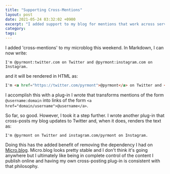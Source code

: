 ```yaml
---
title: "Supporting Cross-Mentions"
layout: post
date: 2021-05-24 03:32:02 +0900
excerpt: "I added support to my blog for mentions that work across services."
category: 
tags: 
---
```


I added 'cross-mentions' to my microblog this weekend. In Markdown, I can now write:

```
I'm @pyrmont:twitter.com on Twitter and @pyrmont:instagram.com on Instagram. 
```

and it will be rendered in HTML as:

```html 
I'm <a href="https://twitter.com/pyrmont">@pyrmont</a> on Twitter and <a href="https://instagram.com/pyrmont">@pyrmont</a> on Instagram.
```

I accomplish this with a plug-in I wrote that transforms mentions of the form `@username:domain` into links of the form `<a href="domain/username">@username</a>`.

So far, so good. However, I took it a step further. I wrote another plug-in that cross-posts my blog updates to Twitter and, when it does, renders the text as:

```
I'm @pyrmont on Twitter and instagram.com/pyrmont on Instagram.
```

Doing this has the added benefit of removing the dependency I had on [Micro.blog][]. Micro.blog looks pretty stable and I don't think it's going anywhere but I ultimately like being in complete control of the content I publish online and having my own cross-posting plug-in is consistent with that philosophy.

[Micro.blog]: https://micro.blog